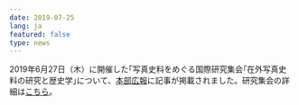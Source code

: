 ```yaml
---
date: 2019-07-25
lang: ja
featured: false
type: news
---
```

2019年6月27日（木）に開催した｢写真史料をめぐる国際研究集会｢在外写真史料の研究と歴史学｣について、<a href="https://www.u-tokyo.ac.jp/focus/ja/articles/z0206_00004.html" target="_blank">本部広報</a>に記事が掲載されました。研究集会の詳細は<a href="/news/2019/20190627zaigaishashin.pdf" target="_blank">こちら</a>。
